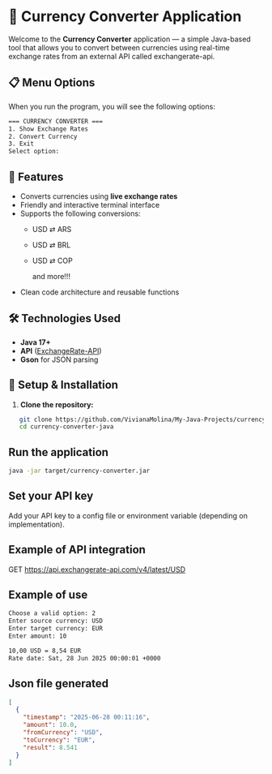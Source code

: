 # 💱 Currency Converter Application

Welcome to the **Currency Converter** application — a simple Java-based tool that allows you to convert between currencies using real-time exchange rates from an external API called exchangerate-api.

## 📋 Menu Options

When you run the program, you will see the following options:

```bash
=== CURRENCY CONVERTER ===
1. Show Exchange Rates
2. Convert Currency
3. Exit
Select option:
```

## 🚀 Features

- Converts currencies using **live exchange rates**
- Friendly and interactive terminal interface
- Supports the following conversions:
  - USD ⇄ ARS
  - USD ⇄ BRL
  - USD ⇄ COP
     
    and more!!!
- Clean code architecture and reusable functions

## 🛠 Technologies Used

- **Java 17+**
- **API** ([ExchangeRate-API](https://www.exchangerate-api.com/))
- **Gson** for JSON parsing

## 🔧 Setup & Installation

1. **Clone the repository:**

```bash
   git clone https://github.com/VivianaMolina/My-Java-Projects/currency-converter-api.git
   cd currency-converter-java
```

## Run the application
```bash
java -jar target/currency-converter.jar
```

## Set your API key

Add your API key to a config file or environment variable (depending on implementation).

## Example of API integration

GET https://api.exchangerate-api.com/v4/latest/USD


## Example of use
```bash
Choose a valid option: 2 
Enter source currency: USD
Enter target currency: EUR
Enter amount: 10

10,00 USD = 8,54 EUR
Rate date: Sat, 28 Jun 2025 00:00:01 +0000
```
## Json file generated
```json
[
  {
    "timestamp": "2025-06-28 00:11:16",
    "amount": 10.0,
    "fromCurrency": "USD",
    "toCurrency": "EUR",
    "result": 8.541
  }
]
```



